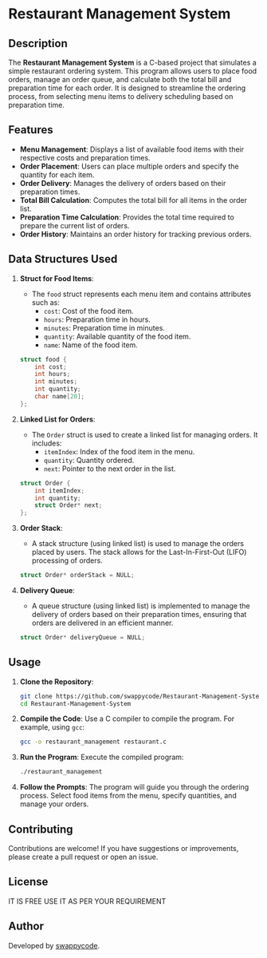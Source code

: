 
# Restaurant Management System

## Description

The **Restaurant Management System** is a C-based project that simulates a simple restaurant ordering system. This program allows users to place food orders, manage an order queue, and calculate both the total bill and preparation time for each order. It is designed to streamline the ordering process, from selecting menu items to delivery scheduling based on preparation time.

## Features

- **Menu Management**: Displays a list of available food items with their respective costs and preparation times.
- **Order Placement**: Users can place multiple orders and specify the quantity for each item.
- **Order Delivery**: Manages the delivery of orders based on their preparation times.
- **Total Bill Calculation**: Computes the total bill for all items in the order list.
- **Preparation Time Calculation**: Provides the total time required to prepare the current list of orders.
- **Order History**: Maintains an order history for tracking previous orders.

## Data Structures Used

1. **Struct for Food Items**:
   - The `food` struct represents each menu item and contains attributes such as:
     - `cost`: Cost of the food item.
     - `hours`: Preparation time in hours.
     - `minutes`: Preparation time in minutes.
     - `quantity`: Available quantity of the food item.
     - `name`: Name of the food item.

   ```c
   struct food {
       int cost;
       int hours;
       int minutes;
       int quantity;
       char name[20];
   };
   ```

2. **Linked List for Orders**:
   - The `Order` struct is used to create a linked list for managing orders. It includes:
     - `itemIndex`: Index of the food item in the menu.
     - `quantity`: Quantity ordered.
     - `next`: Pointer to the next order in the list.

   ```c
   struct Order {
       int itemIndex;
       int quantity;
       struct Order* next;
   };
   ```

3. **Order Stack**:
   - A stack structure (using linked list) is used to manage the orders placed by users. The stack allows for the Last-In-First-Out (LIFO) processing of orders.

   ```c
   struct Order* orderStack = NULL;
   ```

4. **Delivery Queue**:
   - A queue structure (using linked list) is implemented to manage the delivery of orders based on their preparation times, ensuring that orders are delivered in an efficient manner.

   ```c
   struct Order* deliveryQueue = NULL;
   ```

## Usage

1. **Clone the Repository**:
   ```bash
   git clone https://github.com/swappycode/Restaurant-Management-System.git
   cd Restaurant-Management-System
   ```

2. **Compile the Code**:
   Use a C compiler to compile the program. For example, using `gcc`:
   ```bash
   gcc -o restaurant_management restaurant.c
   ```

3. **Run the Program**:
   Execute the compiled program:
   ```bash
   ./restaurant_management
   ```

4. **Follow the Prompts**:
   The program will guide you through the ordering process. Select food items from the menu, specify quantities, and manage your orders.

## Contributing

Contributions are welcome! If you have suggestions or improvements, please create a pull request or open an issue.

## License

IT IS FREE USE IT AS PER YOUR REQUIREMENT

## Author

Developed by [swappycode](https://github.com/swappy-code).
